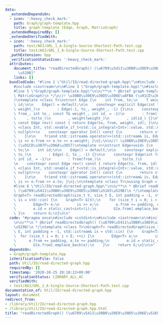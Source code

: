 ```yaml
---
data:
  _extendedDependsOn:
  - icon: ':heavy_check_mark:'
    path: Graph/graph-template.hpp
    title: graph-template (Edge, Graph, MatrixGraph)
  _extendedRequiredBy: []
  _extendedVerifiedWith:
  - icon: ':heavy_check_mark:'
    path: test/AOJ/GRL_1_A-Single-Source-Shortest-Path.test.cpp
    title: test/AOJ/GRL_1_A-Single-Source-Shortest-Path.test.cpp
  _pathExtension: hpp
  _verificationStatusIcon: ':heavy_check_mark:'
  attributes:
    document_title: "readDirectedGraph() (\u6709\u5411\u30B0\u30E9\u30D5\u306E\u5165\
      \u529B)"
    links: []
  bundledCode: "#line 2 \"Util/IO/read-directed-graph.hpp\"\n#include <cstdint>\n\
    #include <iostream>\n\n#line 3 \"Graph/graph-template.hpp\"\n#include <vector>\n\
    #line 5 \"Graph/graph-template.hpp\"\n\n/**\n * @brief graph-template (Edge, Graph,\
    \ MatrixGraph)\n */\n//! \u30B0\u30E9\u30D5\u306E\u8FBA (\u91CD\u307F\u4ED8\u304D\
    )\ntemplate <class T>\nstruct Edge {\n    int from, to;\n    T weight;\n    int\
    \ id;\n\n    Edge() = default;\n\n    constexpr explicit Edge(int to_, const T&\
    \ weight_)\n        : Edge(-1, to_, weight_, -1) {}\n\n    constexpr Edge(int\
    \ from_, int to_, const T& weight_, int id_ = -1)\n        : from(from_)\n   \
    \     , to(to_)\n        , weight(weight_)\n        , id(id_) {}\n\n    constexpr\
    \ const Edge rev() const { return Edge(to, from, weight, id); }\n\n    template\
    \ <class Int, std::enable_if_t<std::is_integral<Int>::value, std::nullptr_t> =\
    \ nullptr>\n    constexpr operator Int() const {\n        return static_cast<Int>(to);\n\
    \    }\n\n    friend std::istream& operator>>(std::istream& is, Edge& e) { return\
    \ is >> e.from >> e.to >> e.weight; }\n};\n\n//! \u30B0\u30E9\u30D5\u306E\u8FBA\
    \ (\u91CD\u307F\u306A\u3057)\ntemplate <>\nstruct Edge<void> {\n    int from,\
    \ to;\n    int id;\n\n    Edge() = default;\n\n    constexpr explicit Edge(int\
    \ to_)\n        : Edge(-1, to_, -1) {}\n\n    constexpr Edge(int from_, int to_,\
    \ int id_ = -1)\n        : from(from_)\n        , to(to_)\n        , id(id_) {}\n\
    \n    constexpr const Edge rev() const { return Edge(to, from, id); }\n\n    template\
    \ <class Int, std::enable_if_t<std::is_integral<Int>::value, std::nullptr_t> =\
    \ nullptr>\n    constexpr operator Int() const {\n        return static_cast<Int>(to);\n\
    \    }\n\n    friend std::istream& operator>>(std::istream& is, Edge& e) { return\
    \ is >> e.from >> e.to; }\n};\n\ntemplate <class T>\nusing Graph = std::vector<std::vector<Edge<T>>>;\n\
    #line 6 \"Util/IO/read-directed-graph.hpp\"\n\n/**\n * @brief readDirectedGraph()\
    \ (\u6709\u5411\u30B0\u30E9\u30D5\u306E\u5165\u529B)\n */\ntemplate <class T>\n\
    Graph<T> readDirectedGraph(size_t V, size_t E, int padding = -1, std::istream&\
    \ is = std::cin) {\n    Graph<T> G(V);\n    for (size_t i = 0; i < E; ++i) {\n\
    \        Edge<T> e;\n        is >> e;\n        e.from += padding, e.to += padding;\n\
    \        e.id = static_cast<int>(i);\n        G[e.from].emplace_back(e);\n   \
    \ }\n    return G;\n}\n\n"
  code: "#pragma once\n#include <cstdint>\n#include <iostream>\n\n#include \"../../Graph/graph-template.hpp\"\
    \n\n/**\n * @brief readDirectedGraph() (\u6709\u5411\u30B0\u30E9\u30D5\u306E\u5165\
    \u529B)\n */\ntemplate <class T>\nGraph<T> readDirectedGraph(size_t V, size_t\
    \ E, int padding = -1, std::istream& is = std::cin) {\n    Graph<T> G(V);\n  \
    \  for (size_t i = 0; i < E; ++i) {\n        Edge<T> e;\n        is >> e;\n  \
    \      e.from += padding, e.to += padding;\n        e.id = static_cast<int>(i);\n\
    \        G[e.from].emplace_back(e);\n    }\n    return G;\n}\n\n"
  dependsOn:
  - Graph/graph-template.hpp
  isVerificationFile: false
  path: Util/IO/read-directed-graph.hpp
  requiredBy: []
  timestamp: '2020-10-25 20:18:22+09:00'
  verificationStatus: LIBRARY_ALL_AC
  verifiedWith:
  - test/AOJ/GRL_1_A-Single-Source-Shortest-Path.test.cpp
documentation_of: Util/IO/read-directed-graph.hpp
layout: document
redirect_from:
- /library/Util/IO/read-directed-graph.hpp
- /library/Util/IO/read-directed-graph.hpp.html
title: "readDirectedGraph() (\u6709\u5411\u30B0\u30E9\u30D5\u306E\u5165\u529B)"
---
```

